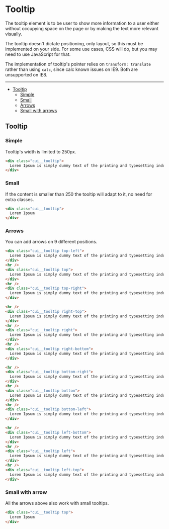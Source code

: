 # Tooltip

The tooltip element is to be user to show more information to a user either without occupying space on the page or by making the text more relevant visually.

The tooltip doesn't dictate positioning, only layout, so this must be implemented on your side. For some use cases, CSS will do, but you may need to use JavaScript for that.

The implementation of tooltip's pointer relies on `transform: translate` rather than using `calc`, since calc known issues on IE9. Both are unsupported on IE8.

___

- [Tooltip](#Tooltip)
	- [Simple](#Tooltip/simple)
	- [Small](#Tooltip/small)
	- [Arrows](#Tooltip/arrows)
	- [Small with arrows](#Tooltip/arrows/small)


<a name="Tooltip"></a>
## Tooltip

<a name="Tooltip/simple"></a>
### Simple

Tooltip's width is limited to 250px.

```html
<div class="cui__tooltip">
  Lorem Ipsum is simply dummy text of the printing and typesetting industry
</div> 
```

<a name="Tooltip/small"></a>
### Small

If the content is smaller than 250 the tooltip will adapt to it, no need for extra classes.

```html
<div class="cui__tooltip">
  Lorem Ipsum
</div> 
```

<a name="Tooltip/arrows"></a>
### Arrows

You can add arrows on 9 different positions.

```html
<div class="cui__tooltip top-left">
  Lorem Ipsum is simply dummy text of the printing and typesetting industry
</div>    
<hr />
<div class="cui__tooltip top">
  Lorem Ipsum is simply dummy text of the printing and typesetting industry
</div> 
<hr />
<div class="cui__tooltip top-right">
  Lorem Ipsum is simply dummy text of the printing and typesetting industry
</div> 

<hr />
<div class="cui__tooltip right-top">
  Lorem Ipsum is simply dummy text of the printing and typesetting industry
</div>    
<hr />
<div class="cui__tooltip right">
  Lorem Ipsum is simply dummy text of the printing and typesetting industry
</div>
<hr />    
<div class="cui__tooltip right-bottom">
  Lorem Ipsum is simply dummy text of the printing and typesetting industry
</div>    

<hr />
<div class="cui__tooltip bottom-right">
  Lorem Ipsum is simply dummy text of the printing and typesetting industry
</div>    
<hr />
<div class="cui__tooltip bottom">
  Lorem Ipsum is simply dummy text of the printing and typesetting industry
</div>
<hr />    
<div class="cui__tooltip bottom-left">
  Lorem Ipsum is simply dummy text of the printing and typesetting industry
</div>    

<hr />    
<div class="cui__tooltip left-bottom">
  Lorem Ipsum is simply dummy text of the printing and typesetting industry
</div>    
<hr />
<div class="cui__tooltip left">
  Lorem Ipsum is simply dummy text of the printing and typesetting industry
</div>
<hr />
<div class="cui__tooltip left-top">
  Lorem Ipsum is simply dummy text of the printing and typesetting industry
</div>    

```

<a name="Tooltip/arrows/small"></a>
### Small with arrow

All the arrows above also work with small tooltips.

```html
<div class="cui__tooltip top">
  Lorem Ipsum
</div> 
```